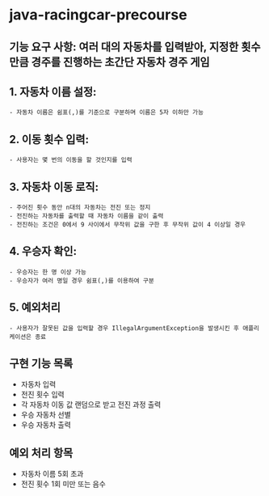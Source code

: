 # java-racingcar-precourse

## 기능 요구 사항: 여러 대의 자동차를 입력받아, 지정한 횟수만큼 경주를 진행하는 초간단 자동차 경주 게임

## 1. 자동차 이름 설정: 
    - 자동차 이름은 쉼표(,)를 기준으로 구분하며 이름은 5자 이하만 가능
## 2. 이동 횟수 입력:
    - 사용자는 몇 번의 이동을 할 것인지를 입력
## 3. 자동차 이동 로직:
    - 주어진 횟수 동안 n대의 자동차는 전진 또는 정지
    - 전진하는 자동차를 출력할 때 자동차 이름을 같이 출력
    - 전진하는 조건은 0에서 9 사이에서 무작위 값을 구한 후 무작위 값이 4 이상일 경우
## 4. 우승자 확인:
    - 우승자는 한 명 이상 가능
    - 우승자가 여러 명일 경우 쉼표(,)를 이용하여 구분
## 5. 예외처리
    - 사용자가 잘못된 값을 입력할 경우 IllegalArgumentException을 발생시킨 후 애플리케이션은 종료

## 구현 기능 목록
- 자동차 입력
- 전진 횟수 입력
- 각 자동차 이동 값 랜덤으로 받고 전진 과정 출력
- 우승 자동차 선별
- 우승 자동차 출력

## 예외 처리 항목
- 자동차 이름 5회 초과
- 전진 횟수 1회 미만 또는 음수
